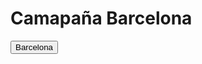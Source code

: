 # Camapaña Barcelona
<button href='https://github.com/BCNHostess/Campaigns/tree/main/11072022/Barcelona'>Barcelona</button>

